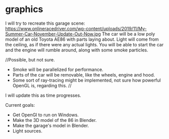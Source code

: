 # graphics
I will try to recreate this garage scene: 
https://www.onlineracedriver.com/wp-content/uploads/2019/11/My-Summer-Car-November-Update-Out-Now.jpg
The car will be a low poly model of an old Toyota AE86 with parts laying about. Light will come from the ceiling, as if there were any actual lights.
You will be able to start the car and the engine will rumble around, along with some smoke particles. 

//Possible, but not sure.
- Smoke will be parallelized for performance.
- Parts of the car will be removable, like the wheels, engine and hood.
- Some sort of ray-tracing might be implemented, not sure how powerful OpenGL is, regarding this.
//

I will update this as time progresses.

Current goals:

- Get OpenGl to run on Windows.
- Make the 3D model of the 86 in Blender.
- Make the garage's model in Blender. 
- Light sources.
